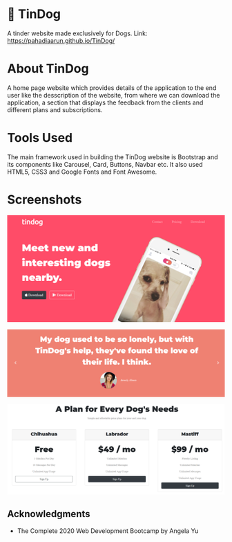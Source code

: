 # 🐶 TinDog
A tinder website made exclusively for Dogs.
Link: https://pahadiaarun.github.io/TinDog/

# About TinDog
A home page website which provides details of the application to the end user like the desscription of the website, from where we can download the application, a section that displays the feedback from the clients and different plans and subscriptions.

# Tools Used
The main framework used in building the TinDog website is Bootstrap and its components like Carousel, Card, Buttons, Navbar etc. It also used HTML5, CSS3 and Google Fonts and Font Awesome.

# Screenshots
![](images/first-section.png)

![](images/Carousel.png)

![](images/Card.png)

## Acknowledgments

  * The Complete 2020 Web Development Bootcamp by Angela Yu
